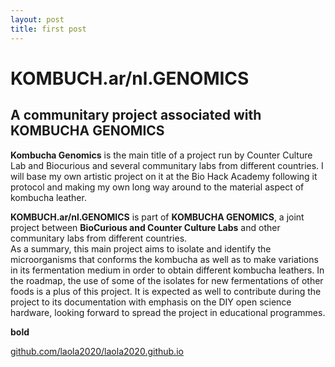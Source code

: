 ```yaml
---
layout: post
title: first post
---
```


# KOMBUCH.ar/nl.GENOMICS

## A communitary project associated with KOMBUCHA GENOMICS

**Kombucha Genomics** is the main title of a project run by Counter Culture Lab and Biocurious and several communitary labs from different countries. I will base my own artistic project on it at the Bio Hack Academy following it protocol and making my own long way around to the material aspect of kombucha leather. 

**KOMBUCH.ar/nl.GENOMICS** is part of **KOMBUCHA GENOMICS**, a joint project between **BioCurious and Counter Culture Labs** and other communitary labs from different countries.  
As a summary, this main project aims to isolate and identify the microorganisms 
that conforms the kombucha as well as to make variations in its fermentation medium 
in order to obtain different kombucha leathers. In the roadmap, the use of some of the isolates for new fermentations of other foods is a plus of this project. It is expected as well to contribute during the project to its documentation with emphasis on the DIY open science hardware, looking forward to spread the project in educational programmes.

**bold**

[github.com/laola2020/laola2020.github.io](www.google.com)
